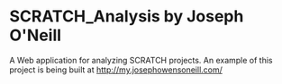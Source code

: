 # SCRATCH_Analysis by Joseph O'Neill
A Web application for analyzing SCRATCH projects. An example of this project is being built at http://my.josephowensoneill.com/
